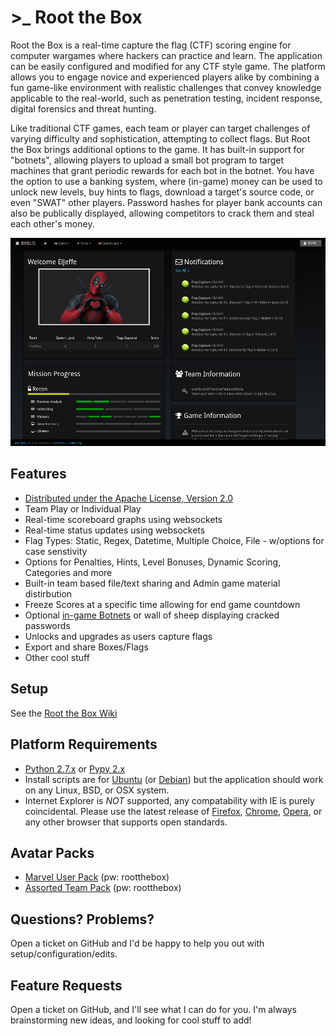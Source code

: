 # >_ Root the Box
Root the Box is a real-time capture the flag (CTF) scoring engine for computer wargames where hackers can practice and learn. The application can be easily configured and modified for any CTF style game. The platform allows you to engage novice and experienced players alike by combining a fun game-like environment with realistic challenges that convey knowledge applicable to the real-world, such as penetration testing, incident response, digital forensics and threat hunting.

Like traditional CTF games, each team or player can target challenges of varying difficulty and sophistication, attempting to collect flags. But Root the Box brings additional options to the game.  It has built-in support for "botnets", allowing players to upload a small bot program to target machines that grant periodic rewards for each bot in the botnet.  You have the option to use a banking system, where (in-game) money can be used to unlock new levels, buy hints to flags, download a target's source code, or even "SWAT" other players.  Password hashes for player bank accounts can also be publically displayed, allowing competitors to crack them and steal each other's money.

![example](static/images/example.png)

Features
-------------
* [Distributed under the Apache License, Version 2.0](http://www.apache.org/licenses/LICENSE-2.0)
* Team Play or Individual Play
* Real-time scoreboard graphs using websockets
* Real-time status updates using websockets
* Flag Types: Static, Regex, Datetime, Multiple Choice, File - w/options for case senstivity
* Options for Penalties, Hints, Level Bonuses, Dynamic Scoring, Categories and more
* Built-in team based file/text sharing and Admin game material distirbution
* Freeze Scores at a specific time allowing for end game countdown
* Optional [in-game Botnets](https://github.com/moloch--/RootTheBox/wiki/Features) or wall of sheep displaying cracked passwords
* Unlocks and upgrades as users capture flags
* Export and share Boxes/Flags
* Other cool stuff

Setup
-------------------
See the [Root the Box Wiki](https://github.com/moloch--/RootTheBox/wiki)

Platform Requirements
-------------------------
* [Python 2.7.x](https://www.python.org/) or [Pypy 2.x](http://pypy.org/)
* Install scripts are for [Ubuntu](http://www.ubuntu.com/) (or [Debian](https://www.debian.org/)) but the application should work on any Linux, BSD, or OSX system.
* Internet Explorer is *NOT* supported, any compatability with IE is purely coincidental. Please use the latest release of [Firefox](https://www.mozilla.org/en-US/), [Chrome](https://www.google.com/chrome/), [Opera](http://www.opera.com/), or any other browser that supports open standards.

Avatar Packs
-------------------
* [Marvel User Pack](https://drive.google.com/open?id=100my3UEBXAFDHAAsl-5By5TPk6JrZ1LO}) (pw: rootthebox)
* [Assorted Team Pack](https://drive.google.com/open?id=1aeAeAuNulJVd2w5ADhBlmP1WqdpzDpjz) (pw: rootthebox)

Questions? Problems?
-------------------------------
Open a ticket on GitHub and I'd be happy to help you out with setup/configuration/edits.

Feature Requests
----------------------
Open a ticket on GitHub, and I'll see what I can do for you.  I'm always brainstorming new ideas, and looking for cool stuff to add!
